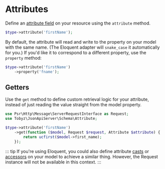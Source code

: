 # Attributes

Define an [attribute field](https://jsonapi.org/format/#document-resource-object-attributes) on your resource using the `attribute` method.

```php
$type->attribute('firstName');
```

By default, the attribute will read and write to the property on your model with the same name. (The Eloquent adapter will `snake_case` it automatically for you.) If you'd like it to correspond to a different property, use the `property` method:

```php
$type->attribute('firstName')
    ->property('fname');
```

## Getters

Use the `get` method to define custom retrieval logic for your attribute, instead of just reading the value straight from the model property.

```php
use Psr\Http\Message\ServerRequestInterface as Request;
use Tobyz\JsonApiServer\Schema\Attribute;

$type->attribute('firstName')
    ->get(function ($model, Request $request, Attribute $attribute) {
        return ucfirst($model->first_name);
    });
```

::: tip
If you're using Eloquent, you could also define attribute [casts](https://laravel.com/docs/8.x/eloquent-mutators#attribute-casting) or [accessors](https://laravel.com/docs/8.x/eloquent-mutators#defining-an-accessor) on your model to achieve a similar thing. However, the Request instance will not be available in this context.
:::
